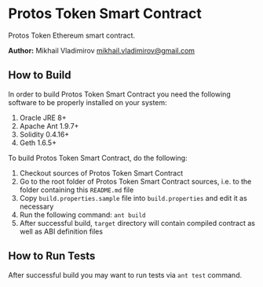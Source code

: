# Protos Token Smart Contract #

Protos Token Ethereum smart contract.

**Author:** Mikhail Vladimirov <mikhail.vladimirov@gmail.com>

## How to Build ##

In order to build Protos Token Smart Contract you need the following software to
be properly installed on your system:

1. Oracle JRE 8+
2. Apache Ant 1.9.7+
3. Solidity 0.4.16+
4. Geth 1.6.5+

To build Protos Token Smart Contract, do the following:

1. Checkout sources of Protos Token Smart Contract
2. Go to the root folder of Protos Token Smart Contract sources, i.e. to the
   folder containing this `README.md` file
3. Copy `build.properties.sample` file into `build.properties` and
   edit it as necessary
4. Run the following command: `ant build`
5. After successful build, `target` directory will contain compiled contract
   as well as ABI definition files

## How to Run Tests ##

After successful build you may want to run tests via `ant test` command.
